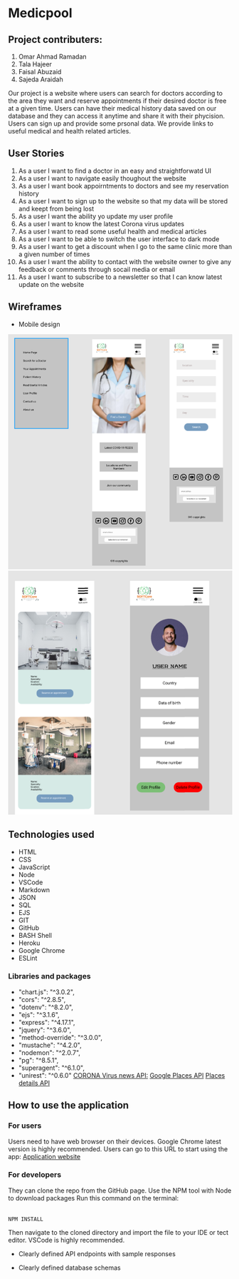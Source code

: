 # Medicpool

## Project contributers:

1. Omar Ahmad Ramadan
2. Tala Hajeer
3. Faisal Abuzaid
4. Sajeda Araidah

Our project is a website where users can search for doctors according to the area they want and reserve appointments if their desired doctor is free at a given time. Users can have their medical history data saved on our database and they can access it anytime and share it with their phycision. Users can sign up and provide some prsonal data. We provide links to useful medical and health related articles.

## User Stories

1. As a user I want to find a doctor in an easy and straightforwatd UI
2. As a user I want to navigate easily thoughout the website
3. As a user I want book appoirntments to doctors and see my reservation history
4. As a user I want to sign up to the website so that my data will be stored and keept from being lost
5. As a user I want the ability yo update my user profile
6. As a user I want to know the latest Corona virus updates
7. As a user I want to read some useful health and medical articles
8. As a user I want to be able to switch the user interface to dark mode
9. As a user I want to get a discount when I go to the same clinic more than a given number of times
10. As a user I want the ability to contact with the website owner to give any feedback or comments through socail media or email
11. As a user I want to subscribe to a newsletter so that I can know latest update on the website

## Wireframes

* Mobile design

![Home page, Navigation bar, and search form](assets/img/wireframes/Capture.PNG)
![User Info page and Search results](assets/img/wireframes/Capture2.PNG)

## Technologies used

* HTML
* CSS
* JavaScript
* Node
* VSCode
* Markdown
* JSON
* SQL
* EJS
* GIT
* GitHub
* BASH Shell
* Heroku
* Google Chrome
* ESLint

### Libraries and packages

* "chart.js": "^3.0.2",
* "cors": "^2.8.5",
* "dotenv": "^8.2.0",
* "ejs": "^3.1.6",
* "express": "^4.17.1",
* "jquery": "^3.6.0",
* "method-override": "^3.0.0",
* "mustache": "^4.2.0",
* "nodemon": "^2.0.7",
* "pg": "^8.5.1",
* "superagent": "^6.1.0",
* "unirest": "^0.6.0"
[CORONA Virus news API:](https://github.com/M-Media-Group/Covid-19-API)
[Google Places API](https://www.google.com/url?q=https%3A%2F%2Fdevelopers.google.com%2Fplaces%2Fweb-service%2Fsearch%3Fhl%3Den_US)
[Places details API](https://www.google.com/url?q=https%3A%2F%2Fdevelopers.google.com%2Fplaces%2Fweb-service%2Fdetails%3Fhl%3Den_US)

## How to use the application

### For users

Users need to have web browser on their devices. Google Chrome latest version is highly recommended.
Users can go to this URL to start using the app: [Application website](https://medicpool.herokuapp.com/)

### For developers

They can clone the repo from the GitHub page. Use the NPM tool with Node to download packages
Run this command on the terminal:

```npm

NPM INSTALL

```

Then navigate to the cloned directory and import the file to your IDE or tect editor. VSCode is highly recommended.

* Clearly defined API endpoints with sample responses

* Clearly defined database schemas

